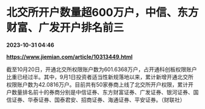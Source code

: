 # 北交所开户数量超600万户，中信、东方财富、广发开户排名前三

**2023-10-31 04:46**

**https://www.jiemian.com/article/10313449.html**

截至10月20日，开通北交所权限账户数为601.6368万户，占开通科创板权限账户比重已经过半。其中，9月1日投资者适当性新规落地以来，累计新增开通北交所权限账户数为42.0816万户。目前共有50家券商上线了北交所开户权限，累计开户数量排名前十的券商分别是中信证券、东方财富证券、广发证券、银河证券、国信证券、华泰证券、国泰君安、招商证券、海通证券、平安证券。（财联社）